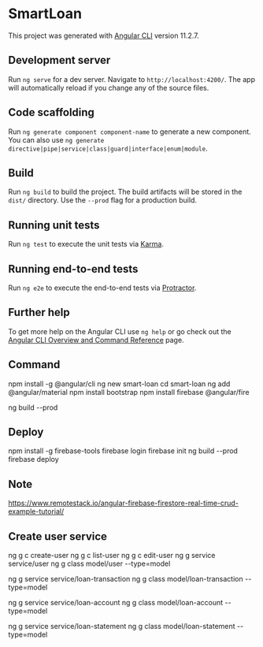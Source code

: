 # SmartLoan

This project was generated with [Angular CLI](https://github.com/angular/angular-cli) version 11.2.7.

## Development server

Run `ng serve` for a dev server. Navigate to `http://localhost:4200/`. The app will automatically reload if you change any of the source files.

## Code scaffolding

Run `ng generate component component-name` to generate a new component. You can also use `ng generate directive|pipe|service|class|guard|interface|enum|module`.

## Build

Run `ng build` to build the project. The build artifacts will be stored in the `dist/` directory. Use the `--prod` flag for a production build.

## Running unit tests

Run `ng test` to execute the unit tests via [Karma](https://karma-runner.github.io).

## Running end-to-end tests

Run `ng e2e` to execute the end-to-end tests via [Protractor](http://www.protractortest.org/).

## Further help

To get more help on the Angular CLI use `ng help` or go check out the [Angular CLI Overview and Command Reference](https://angular.io/cli) page.

## Command
npm install -g @angular/cli
ng new smart-loan
cd smart-loan
ng add @angular/material
npm install bootstrap
npm install firebase @angular/fire

ng build --prod

## Deploy
npm install -g firebase-tools
firebase login
firebase init
ng build --prod
firebase deploy

## Note
https://www.remotestack.io/angular-firebase-firestore-real-time-crud-example-tutorial/

## Create user service
ng g c create-user
ng g c list-user
ng g c edit-user
ng g service service/user
ng g class model/user --type=model

ng g service service/loan-transaction
ng g class model/loan-transaction --type=model

ng g service service/loan-account
ng g class model/loan-account --type=model

ng g service service/loan-statement
ng g class model/loan-statement --type=model